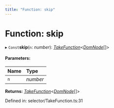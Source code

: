 ```yaml
---
title: "Function: skip"
---
```


# Function: skip

▸ `Const`**skip**(`n`: *number*): [*TakeFunction*](../types/takefunction.md)<[*DomNode*](../classes/domnode.md)[]\>

#### Parameters:

Name | Type |
:------ | :------ |
`n` | *number* |

**Returns:** [*TakeFunction*](../types/takefunction.md)<[*DomNode*](../classes/domnode.md)[]\>

Defined in: selector/TakeFunction.ts:31
